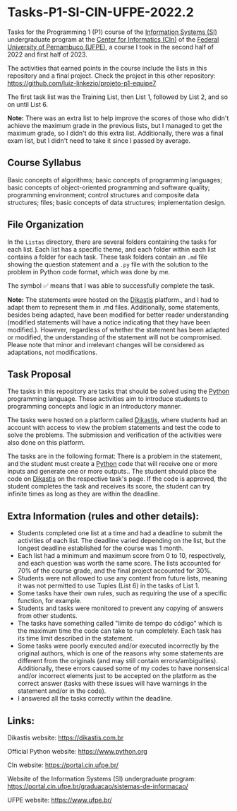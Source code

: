 # Tasks-P1-SI-CIN-UFPE-2022.2

Tasks for the Programming 1 (P1) course of the [Information Systems (SI)](https://portal.cin.ufpe.br/graduacao/sistemas-de-informacao/) undergraduate program at the [Center for Informatics (CIn)](https://portal.cin.ufpe.br/) of the [Federal University of Pernambuco (UFPE)](https://www.ufpe.br/), a course I took in the second half of 2022 and first half of 2023.

The activities that earned points in the course include the lists in this repository and a final project. Check the project in this other repository: https://github.com/luiz-linkezio/projeto-p1-equipe7

The first task list was the Training List, then List 1, followed by List 2, and so on until List 6.

**Note:** There was an extra list to help improve the scores of those who didn't achieve the maximum grade in the previous lists, but I managed to get the maximum grade, so I didn't do this extra list. Additionally, there was a final exam list, but I didn't need to take it since I passed by average.

## Course Syllabus

Basic concepts of algorithms; basic concepts of programming languages; basic concepts of object-oriented programming and software quality; programming environment; control structures and composite data structures; files; basic concepts of data structures; implementation design.

## File Organization

In the `Listas` directory, there are several folders containing the tasks for each list. Each list has a specific theme, and each folder within each list contains a folder for each task. These task folders contain an `.md` file showing the question statement and a `.py` file with the solution to the problem in Python code format, which was done by me.

The symbol ✅ means that I was able to successfully complete the task.

**Note:** The statements were hosted on the [Dikastis](https://dikastis.com.br) platform., and I had to adapt them to represent them in .md files. Additionally, some statements, besides being adapted, have been modified for better reader understanding (modified statements will have a notice indicating that they have been modified.). However, regardless of whether the statement has been adapted or modified, the understanding of the statement will not be compromised. Please note that minor and irrelevant changes will be considered as adaptations, not modifications.

## Task Proposal

The tasks in this repository are tasks that should be solved using the [Python](https://www.python.org) programming language. These activities aim to introduce students to programming concepts and logic in an introductory manner.

The tasks were hosted on a platform called [Dikastis](https://dikastis.com.br), where students had an account with access to view the problem statements and test the code to solve the problems. The submission and verification of the activities were also done on this platform.

The tasks are in the following format: There is a problem in the statement, and the student must create a [Python](https://www.python.org) code that will receive one or more inputs and generate one or more outputs.. The student should place the code on [Dikastis](https://dikastis.com.br) on the respective task's page. If the code is approved, the student completes the task and receives its score, the student can try infinite times as long as they are within the deadline.

## Extra Information (rules and other details):

- Students completed one list at a time and had a deadline to submit the activities of each list. The deadline varied depending on the list, but the longest deadline established for the course was 1 month.
- Each list had a minimum and maximum score from 0 to 10, respectively, and each question was worth the same score. The lists accounted for 70% of the course grade, and the final project accounted for 30%.
- Students were not allowed to use any content from future lists, meaning it was not permitted to use Tuples (List 6) in the tasks of List 1.
- Some tasks have their own rules, such as requiring the use of a specific function, for example.
- Students and tasks were monitored to prevent any copying of answers from other students.
- The tasks have something called "limite de tempo do código" which is the maximum time the code can take to run completely. Each task has its time limit described in the statement.
- Some tasks were poorly executed and/or executed incorrectly by the original authors, which is one of the reasons why some statements are different from the originals (and may still contain errors/ambiguities). Additionally, these errors caused some of my codes to have nonsensical and/or incorrect elements just to be accepted on the platform as the correct answer (tasks with these issues will have warnings in the statement and/or in the code).
- I answered all the tasks correctly within the deadline.

## Links:

Dikastis website: https://dikastis.com.br

Official Python website: https://www.python.org

CIn website: https://portal.cin.ufpe.br/

Website of the Information Systems (SI) undergraduate program: https://portal.cin.ufpe.br/graduacao/sistemas-de-informacao/

UFPE website: https://www.ufpe.br/
